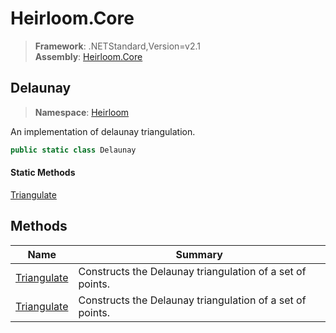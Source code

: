 # Heirloom.Core

> **Framework**: .NETStandard,Version=v2.1  
> **Assembly**: [Heirloom.Core][0]  

## Delaunay

> **Namespace**: [Heirloom][0]  

An implementation of delaunay triangulation.

```cs
public static class Delaunay
```

#### Static Methods

[Triangulate][1]

## Methods

| Name             | Summary                                                   |
|------------------|-----------------------------------------------------------|
| [Triangulate][1] | Constructs the Delaunay triangulation of a set of points. |
| [Triangulate][1] | Constructs the Delaunay triangulation of a set of points. |

[0]: ../Heirloom.Core.md
[1]: Heirloom.Delaunay.Triangulate.md
